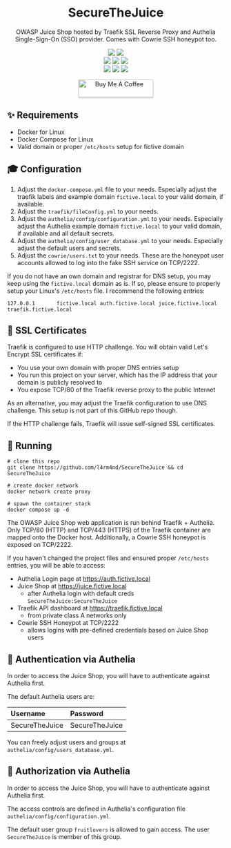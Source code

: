<div align="center" width="100%">
    <h1>SecureTheJuice</h1>
    <p>OWASP Juice Shop hosted by Traefik SSL Reverse Proxy and Authelia Single-Sign-On (SSO) provider. Comes with Cowrie SSH honeypot too.</p><p>
    <a target="_blank" href="https://github.com/l4rm4nd"><img src="https://img.shields.io/badge/maintainer-LRVT-orange" /></a>
    <a target="_blank" href="https://GitHub.com/l4rm4nd/SecureTheJuice/graphs/contributors/"><img src="https://img.shields.io/github/contributors/l4rm4nd/SecureTheJuice.svg" /></a><br>
    <a target="_blank" href="https://GitHub.com/l4rm4nd/SecureTheJuice/commits/"><img src="https://img.shields.io/github/last-commit/l4rm4nd/SecureTheJuice.svg" /></a>
    <a target="_blank" href="https://GitHub.com/l4rm4nd/SecureTheJuice/issues/"><img src="https://img.shields.io/github/issues/l4rm4nd/SecureTheJuice.svg" /></a>
    <a target="_blank" href="https://github.com/l4rm4nd/SecureTheJuice/issues?q=is%3Aissue+is%3Aclosed"><img src="https://img.shields.io/github/issues-closed/l4rm4nd/SecureTheJuice.svg" /></a><br>
        <a target="_blank" href="https://github.com/l4rm4nd/SecureTheJuice/stargazers"><img src="https://img.shields.io/github/stars/l4rm4nd/SecureTheJuice.svg?style=social&label=Star" /></a>
    <a target="_blank" href="https://github.com/l4rm4nd/SecureTheJuice/network/members"><img src="https://img.shields.io/github/forks/l4rm4nd/SecureTheJuice.svg?style=social&label=Fork" /></a>
    <a target="_blank" href="https://github.com/l4rm4nd/SecureTheJuice/watchers"><img src="https://img.shields.io/github/watchers/l4rm4nd/SecureTheJuice.svg?style=social&label=Watch" /></a><p>
    <a href="https://www.buymeacoffee.com/LRVT" target="_blank"><img src="https://www.buymeacoffee.com/assets/img/custom_images/orange_img.png" alt="Buy Me A Coffee" style="height: 41px !important;width: 174px !important;box-shadow: 0px 3px 2px 0px rgba(190, 190, 190, 0.5) !important;-webkit-box-shadow: 0px 3px 2px 0px rgba(190, 190, 190, 0.5) !important;" ></a>
</div>

## ✨ Requirements
- Docker for Linux
- Docker Compose for Linux
- Valid domain or proper `/etc/hosts` setup for fictive domain

## 🎓 Configuration

1. Adjust the `docker-compose.yml` file to your needs. Especially adjust the traefik labels and example domain `fictive.local` to your valid domain, if available.
2. Adjust the `traefik/fileConfig.yml` to your needs.
3. Adjust the `authelia/config/configuration.yml` to your needs. Especially adjust the Authelia example domain `fictive.local` to your valid domain, if available and all default secrets.
4. Adjust the `authelia/config/user_database.yml` to your needs. Especially adjust the default users and secrets.
5. Adjust the `cowrie/users.txt` to your needs. These are the honeypot user accounts allowed to log into the fake SSH service on TCP/2222.

If you do not have an own domain and registrar for DNS setup, you may keep using the `fictive.local` domain as is. If so, please ensure to properly setup your Linux's `/etc/hosts` file. I recommend the following entries:

````
127.0.0.1       fictive.local auth.fictive.local juice.fictive.local traefik.fictive.local
````

## 💎 SSL Certificates

Traefik is configured to use HTTP challenge. You will obtain valid Let's Encrypt SSL certificates if:

- You use your own domain with proper DNS entries setup
- You run this project on your server, which has the IP address that your domain is publicly resolved to
- You expose TCP/80 of the Traefik reverse proxy to the public Internet

As an alternative, you may adjust the Traefik configuration to use DNS challenge. This setup is not part of this GitHub repo though.

If the HTTP challenge fails, Traefik will issue self-signed SSL certificates.

## 🏃 Running

````
# clone this repo
git clone https://github.com/l4rm4nd/SecureTheJuice && cd SecureTheJuice

# create docker network
docker network create proxy

# spawn the container stack
docker compose up -d
````

The OWASP Juice Shop web application is run behind Traefik + Authelia. Only TCP/80 (HTTP) and TCP/443 (HTTPS) of the Traefik container are mapped onto the Docker host. Additionally, a Cowrie SSH honeypot is exposed on TCP/2222.

If you haven't changed the project files and ensured proper `/etc/hosts` entries, you will be able to access:

- Authelia Login page at https://auth.fictive.local
- Juice Shop at https://juice.fictive.local
    - after Authelia login with default creds `SecureTheJuice:SecureTheJuice` 
- Traefik API dashboard at https://traefik.fictive.local
    - from private class A networks only
- Cowrie SSH Honeypot at TCP/2222
    - allows logins with pre-defined credentials based on Juice Shop users

## 🔑 Authentication via Authelia

In order to access the Juice Shop, you will have to authenticate against Authelia first.

The default Authelia users are:

| Username | Password |
| :---------- | :--------- |
| SecureTheJuice  | SecureTheJuice  |

You can freely adjust users and groups at `authelia/config/users_database.yml`.

## 🔏 Authorization via Authelia

In order to access the Juice Shop, you will have to authenticate against Authelia first.

The access controls are defined in Authelia's configuration file `authelia/config/configuration.yml`.

The default user group `fruitlovers` is allowed to gain access. The user `SecureTheJuice` is member of this group.
